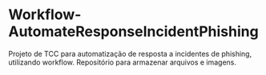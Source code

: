 # Workflow-AutomateResponseIncidentPhishing
Projeto de TCC para automatização de resposta a incidentes de phishing, utilizando workflow. Repositório para armazenar arquivos e imagens.
